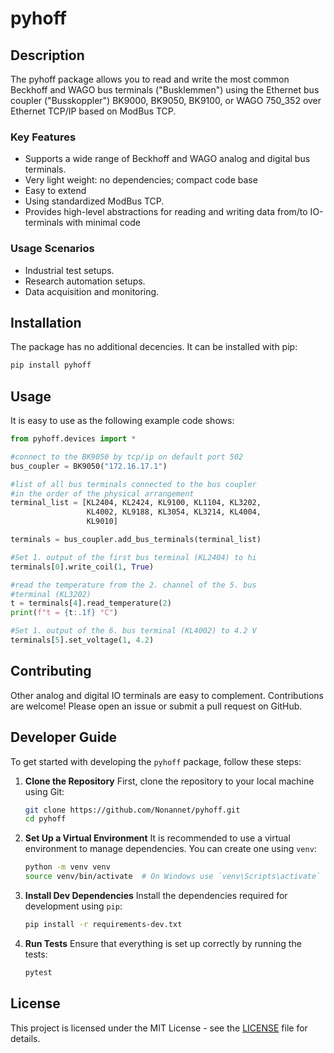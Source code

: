 # pyhoff

## Description
The pyhoff package allows you to read and write the most common
Beckhoff and WAGO bus terminals ("Busklemmen") using the Ethernet bus
coupler ("Busskoppler") BK9000, BK9050, BK9100, or WAGO 750_352
over Ethernet TCP/IP based on ModBus TCP.

### Key Features
- Supports a wide range of Beckhoff and WAGO analog and digital bus
  terminals.
- Very light weight: no dependencies; compact code base
- Easy to extend
- Using standardized ModBus TCP.
- Provides high-level abstractions for reading and writing data
  from/to IO-terminals with minimal code

### Usage Scenarios
- Industrial test setups.
- Research automation setups.
- Data acquisition and monitoring.

## Installation
The package has no additional decencies. It can be installed with pip:

```bash
pip install pyhoff
```

## Usage
It is easy to use as the following example code shows:

```python
from pyhoff.devices import *

#connect to the BK9050 by tcp/ip on default port 502
bus_coupler = BK9050("172.16.17.1")

#list of all bus terminals connected to the bus coupler
#in the order of the physical arrangement
terminal_list = [KL2404, KL2424, KL9100, KL1104, KL3202,
                 KL4002, KL9188, KL3054, KL3214, KL4004,
                 KL9010]

terminals = bus_coupler.add_bus_terminals(terminal_list)

#Set 1. output of the first bus terminal (KL2404) to hi
terminals[0].write_coil(1, True)

#read the temperature from the 2. channel of the 5. bus
#terminal (KL3202)
t = terminals[4].read_temperature(2)
print(f"t = {t:.1f} °C")

#Set 1. output of the 6. bus terminal (KL4002) to 4.2 V
terminals[5].set_voltage(1, 4.2)

```

## Contributing
Other analog and digital IO terminals are easy to complement. Contributions are welcome!
Please open an issue or submit a pull request on GitHub.

## Developer Guide
To get started with developing the `pyhoff` package, follow these steps:

1. **Clone the Repository**
   First, clone the repository to your local machine using Git:

   ```bash
   git clone https://github.com/Nonannet/pyhoff.git
   cd pyhoff
   ```

2. **Set Up a Virtual Environment**
   It is recommended to use a virtual environment to manage dependencies. You can create one using `venv`:

   ```bash
   python -m venv venv
   source venv/bin/activate  # On Windows use `venv\Scripts\activate`
   ```

3. **Install Dev Dependencies**
   Install the dependencies required for development using `pip`:

   ```bash
   pip install -r requirements-dev.txt
   ```

4. **Run Tests**
   Ensure that everything is set up correctly by running the tests:

   ```bash
   pytest
   ```
   
## License
This project is licensed under the MIT License - see the [LICENSE](LICENSE) file for details.